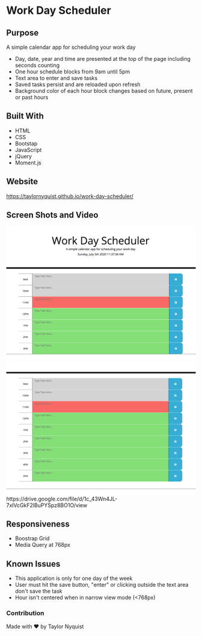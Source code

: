 # Work Day Scheduler

## Purpose
A simple calendar app for scheduling your work day

* Day, date, year and time are presented at the top of the page including seconds counting
* One hour schedule blocks from 9am until 5pm
* Text area to enter and save tasks
* Saved tasks persist and are reloaded upon refresh
* Background color of each hour block changes based on future, present or past hours


## Built With
* HTML
* CSS
* Bootstap
* JavaScript
* jQuery
* Moment.js


## Website
https://taylornyquist.github.io/work-day-scheduler/

## Screen Shots and Video

<img src="./assets/images/screen-shot1.png" alt="" />
<img src="./assets/images/screen-shot2.png" alt="" />
https://drive.google.com/file/d/1c_43Wn4JL-7xlVcGkF2lBuPYSpz8BO1O/view

 ## Responsiveness
* Boostrap Grid
* Media Query at 768px

 ## Known Issues
* This application is only for one day of the week
* User must hit the save button, "enter" or clicking outside the text area don't save the task
* Hour isn't centered when in narrow view mode (<768px)


### Contribution
Made with ❤️  by Taylor Nyquist